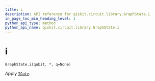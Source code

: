 ```yaml
---
title: i
description: API reference for qiskit.circuit.library.GraphState.i
in_page_toc_min_heading_level: 1
python_api_type: method
python_api_name: qiskit.circuit.library.GraphState.i
---
```


# i

<span id="qiskit.circuit.library.GraphState.i" />

`GraphState.i(qubit, *, q=None)`

Apply [`IGate`](qiskit.circuit.library.IGate "qiskit.circuit.library.IGate").

